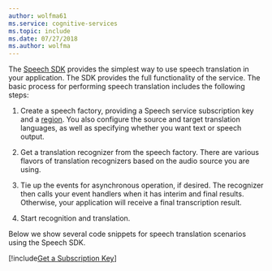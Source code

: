 ```yaml
---
author: wolfma61
ms.service: cognitive-services
ms.topic: include
ms.date: 07/27/2018
ms.author: wolfma
---
```


<!-- N.B. no header, language-agnostic -->

The [Speech SDK](~/articles/cognitive-services/speech-service/speech-sdk.md) provides the simplest way to use speech translation in your application.
The SDK provides the full functionality of the service.
The basic process for performing speech translation includes the following steps:

1. Create a speech factory, providing a Speech service subscription key and a [region](~/articles/cognitive-services/speech-service/regions.md).
   You also configure the source and target translation languages, as well as specifying whether you want text or speech output.

1. Get a translation recognizer from the speech factory.
   There are various flavors of translation recognizers based on the audio source you are using.

1. Tie up the events for asynchronous operation, if desired.
   The recognizer then calls your event handlers when it has interim and final results.
   Otherwise, your application will receive a final transcription result.

1. Start recognition and translation.

Below we show several code snippets for speech translation scenarios using the Speech SDK.

[!include[Get a Subscription Key](cognitive-services-speech-service-get-subscription-key.md)]
